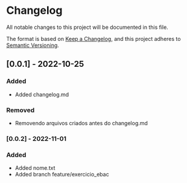 # Changelog
All notable changes to this project will be documented in this file.

The format is based on [Keep a Changelog](https://keepachangelog.com/en/1.0.0/),
and this project adheres to [Semantic Versioning](https://semver.org/spec/v2.0.0.html).


## [0.0.1] - 2022-10-25
### Added
- Added changelog.md

### Removed
- Removendo arquivos criados antes do changelog.md

### [0.0.2] - 2022-11-01
### Added
- Added nome.txt
- Added branch feature/exercicio_ebac


